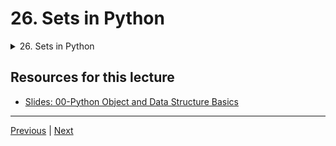 #  26. Sets in Python


<details>
  <summary> 26. Sets in Python </summary>

-   [Notebook: 07-Sets and Booleans.ipynb](https://colab.research.google.com/drive/1S3qKlPea3HUsaYEVXZdiK3X40zGUTWlR#scrollTo=TFhBCxoaqzs3&line=1&uniqifier=1)

-   [Codebase: 07-sets-booleans.py](../../../codebase/python-camp/00-Python-Object-and-Data-Structure-Basics/07-sets-booleans.py)

</details> 

## Resources for this lecture


-   [Slides: 00-Python Object and Data Structure Basics](https://docs.google.com/presentation/d/1lMiOnSVp1dbTOOLMXJXqDyUJz5-k7n-rVPgQtMj7wcA/edit#slide=id.g2586a91ea0_0_101)


---

[Previous](./25_Tuples-with-Python.md) | [Next](./27_Booleans-in-Python.md)
